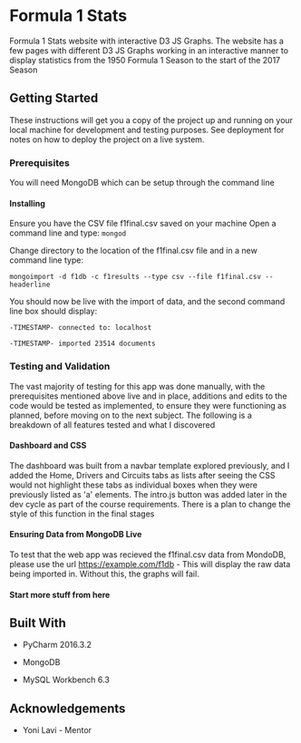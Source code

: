 # Formula 1 Stats
Formula 1 Stats website with interactive D3 JS Graphs. The website has a few pages with different D3 JS Graphs working in an interactive manner to display statistics from the 1950 Formula 1 Season to the start of the 2017 Season
## Getting Started
These instructions will get you a copy of the project up and running on your local machine for development and testing purposes. See deployment for notes on how to deploy the project on a live system.
### Prerequisites
You will need MongoDB which can be setup through the command line
#### Installing
Ensure you have the CSV file f1final.csv saved on your machine
Open a command line and type:
`mongod`

Change directory to the location of the f1final.csv file and in a new command line type:

`mongoimport -d f1db -c f1results --type csv --file f1final.csv --headerline`

You should now be live with the import of data, and the second command line box should display:

`-TIMESTAMP- connected to: localhost`

`-TIMESTAMP- imported 23514 documents`

### Testing and Validation
The vast majority of testing for this app was done manually, with the prerequisites mentioned above live and in place, additions and edits to the code would be tested as implemented, to ensure they were functioning as planned, before moving on to the next subject. The following is a breakdown of all features tested and what I discovered

#### Dashboard and CSS
The dashboard was built from a navbar template explored previously, and I added the Home, Drivers and Circuits tabs as lists after seeing the CSS would not highlight these tabs as individual boxes when they were previously listed as 'a' elements. The intro.js button was added later in the dev cycle as part of the course requirements. There is a plan to change the style of this function in the final stages

#### Ensuring Data from MongoDB Live
To test that the web app was recieved the f1final.csv data from MondoDB, please use the url https://example.com/f1db - This will display the raw data being imported in. Without this, the graphs will fail.

#### Start more stuff from here

## Built With
* PyCharm 2016.3.2

* MongoDB

* MySQL Workbench 6.3

## Acknowledgements
* Yoni Lavi - Mentor
